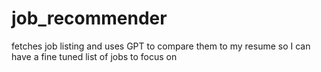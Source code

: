 # job_recommender
fetches job listing and uses GPT to compare them to my resume so I can have a fine tuned list of jobs to focus on
